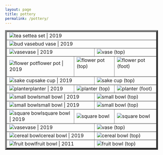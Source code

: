 ```yaml
---
layout: page
title: pottery
permalink: /pottery/
---
```


<table style="width:100%" border="5">
  <tr>
    <td colspan="12"><img src="teaset1.JPG" alt="tea set">tea set | 2019</td>
  </tr>
  <tr>
    <td colspan="12"><img src="bud-vase.JPG" alt="bud vase">bud vase | 2019</td>
  </tr>
  <tr>
    <td colspan="6"><img src="vase1.JPG" alt="vase">vase | 2019</td>
    <td colspan="6"><img src="vase1_top.JPG" alt="vase (top)">&nbsp;</td>
  </tr>
  <tr>
    <td colspan="4"><img src="flower-pot.JPG" alt="flower pot">flower pot | 2019</td>
    <td colspan="4"><img src="flower-pot_top.JPG" alt="flower pot (top)">&nbsp;</td>
    <td colspan="4"><img src="flower-pot_foot.JPG" alt="flower pot (foot)">&nbsp;</td>
  </tr>
  <tr>
    <td colspan="6"><img src="sake-cup.JPG" alt="sake cup">sake cup | 2019</td>
    <td colspan="6"><img src="sake-cup_top.JPG" alt="sake cup (top)">&nbsp;</td>
  </tr>
  <tr>
    <td colspan="4"><img src="planter1.JPG" alt="planter">planter | 2019</td>
    <td colspan="4"><img src="planter1_top.JPG" alt="planter (top)">&nbsp;</td>
    <td colspan="4"><img src="planter1_foot.JPG" alt="planter (foot)">&nbsp;</td>
  </tr>
  <tr>
    <td colspan="6"><img src="small-bowl1.JPG" alt="small bowl">small bowl | 2019</td>
    <td colspan="6"><img src="small-bowl1_top.JPG" alt="small bowl (top)">&nbsp;</td>
  </tr>
  <tr>
    <td colspan="6"><img src="small-bowl2.JPG" alt="small bowl">small bowl | 2019</td>
    <td colspan="6"><img src="small-bowl2_top.JPG" alt="small bowl (top)">&nbsp;</td>
  </tr>
  <tr>
    <td colspan="4"><img src="square-bowl.JPG" alt="square bowl">square bowl | 2019</td>
    <td colspan="4"><img src="square-bowl_top.JPG" alt="square bowl">&nbsp;</td>
    <td colspan="4"><img src="square-bowl_foot.JPG" alt="square bowl">&nbsp;</td>
  </tr>
  <tr>
    <td colspan="6"><img src="vase2.JPG" alt="vase">vase | 2019</td>
    <td colspan="6"><img src="vase2_top.JPG" alt="vase (top)">&nbsp;</td>
  </tr>
  <tr>
    <td colspan="6"><img src="cereal-bowl.JPG" alt="cereal bowl">cereal bowl | 2019</td>
    <td colspan="6"><img src="cereal-bowl_top.JPG" alt="cereal bowl (top)">&nbsp;</td>
  </tr>
  <tr>
    <td colspan="6"><img src="fruit-bowl.JPG" alt="fruit bowl">fruit bowl | 2011</td>
    <td colspan="6"><img src="fruit-bowl_top.JPG" alt="fruit bowl (top)">&nbsp;</td>
  </tr>




</table>
<!--
![tea set](teaset1.JPG "tea set")
![bud vase](bud-vase.JPG "bud vase") ![sake cup](sake-cup.JPG "sake cup") -->
